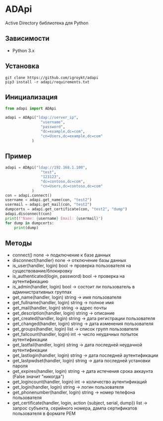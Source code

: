 # ADApi
Active Directory библиотека для Python

## Зависимости
* Python 3.x

## Установка
```
git clone https://github.com/igroykt/adapi
pip3 install -r adapi/requirements.txt
```

## Инициализация
```python
from adapi import ADApi

adapi = ADApi("ldap://server_ip",
                "username",
                "password",
                "dc=example,dc=com",
                "cn=Users,dc=example,dc=com"
            )
```

## Пример
```python
adapi = ADApi("ldap://192.168.1.100",
                "test",
                "123123",
                "dc=contoso,dc=com",
                "cn=Users,dc=contoso,dc=com"
            )
con = adapi.connect()
username = adapi.get_name(con, "test2")
usermail = adapi.get_mail(con, "test2")
dumpcerts = adapi.get_certificate(con, "test2", "dump")
adapi.disconnect(con)
print(f"Name: {username} Email: {usermail}")
for dump in dumpcerts:
    print(dump)
```

## Методы
* connect() none -> подключение к базе данных
* disconnect(handler) none -> отключение базы данных
* is_user(handler, login) bool -> проверка пользователя на существование/блокировку
* is_authenticated(login, password) bool -> проверка на аутентификацию
* is_admin(handler, login) bool -> состоит ли пользователь в административных группах
* get_name(handler, login) string -> имя пользователя
* get_fullname(handler, login) string -> полное имя
* get_mail(handler, login) string -> адрес почты
* get_description(handler, login) string -> описание
* get_created(handler, login) string -> дата регистрации пользователя
* get_changed(handler, login) string -> дата изменения пользователя
* get_groups(handler, login) list -> список групп пользователя
* get_failcount(handler, login) int -> число неудачных попыток аутентификации
* get_lastfail(handler, login) string -> дата последней неудачной аутентификации
* get_lastlogin(handler, login) string -> дата последней аутентификации
* get_lastpwdset(handler, login) string -> дата последней установки пароля
* get_expires(handler, login) string -> дата истечения срока аккаунта (False значит "никогда")
* get_logincount(handler, login) int -> количество аутентификаций
* get_login(handler, login) string -> логин пользователя
* get_phonenumber(handler, login) string -> номер телефона пользователя
* get_certificate(handler, login, action {subject, serial, dump}) list -> запрос субъекта, серийного номера, дампа сертификатов пользователя в формате PEM